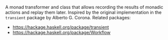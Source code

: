 A monad transformer and class that allows recording the results of
monadic actions and replay them later.  Inspired by the original
implementation in the `transient` package by Alberto G. Corona. Related
packages:

* https://hackage.haskell.org/package/transient
* https://hackage.haskell.org/package/Workflow
